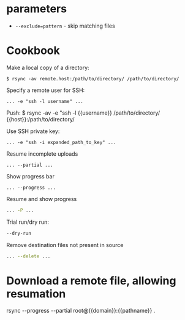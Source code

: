 # parameters

* `--exclude=pattern` - skip matching files

# Cookbook

Make a local copy of a directory:

```
$ rsync -av remote.host:/path/to/directory/ /path/to/directory/
```

Specify a remote user for SSH:

```
... -e "ssh -l username" ...
```

Push:
$ rsync -av -e "ssh -l {{username}} /path/to/directory/ {{host}}:/path/to/directory/


Use SSH private key:

```
... -e "ssh -i expanded_path_to_key" ...
```

Resume incomplete uploads

```
... --partial ...
```

Show progress bar

```
... --progress ...
```

Resume and show progress

```sh
... -P ...
```

Trial run/dry run:

```sh
--dry-run
```

Remove destination files not present in source

```sh
... --delete ...
```

# Download a remote file, allowing resumation

rsync --progress --partial root@{{domain}}:{{pathname}} .
